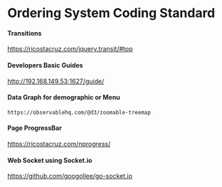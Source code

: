 # Ordering System Coding Standard

#### Transitions

https://ricostacruz.com/jquery.transit/#top

#### Developers Basic Guides

http://192.168.149.53:1627/guide/

#### Data Graph for demographic or Menu

`https://observablehq.com/@d3/zoomable-treemap`

#### Page ProgressBar 

https://ricostacruz.com/nprogress/


#### Web Socket using Socket.io

https://github.com/googollee/go-socket.io